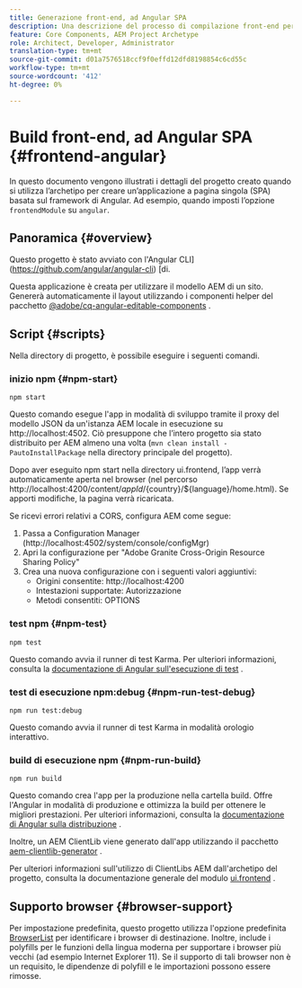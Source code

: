 ```yaml
---
title: Generazione front-end, ad Angular SPA
description: Una descrizione del processo di compilazione front-end per i progetti SPA basati su Angular
feature: Core Components, AEM Project Archetype
role: Architect, Developer, Administrator
translation-type: tm+mt
source-git-commit: d01a7576518ccf9f0effd12dfd8198854c6cd55c
workflow-type: tm+mt
source-wordcount: '412'
ht-degree: 0%

---
```



# Build front-end, ad Angular SPA {#frontend-angular}

In questo documento vengono illustrati i dettagli del progetto creato quando si utilizza l’archetipo per creare un’applicazione a pagina singola (SPA) basata sul framework di Angular. Ad esempio, quando imposti l’opzione `frontendModule` su `angular`.

## Panoramica {#overview}

Questo progetto è stato avviato con l&#39;Angular CLI](https://github.com/angular/angular-cli) [di.

Questa applicazione è creata per utilizzare il modello AEM di un sito. Genererà automaticamente il layout utilizzando i componenti helper del pacchetto [@adobe/cq-angular-editable-components](https://www.npmjs.com/package/@adobe/cq-angular-editable-components) .

## Script {#scripts}

Nella directory di progetto, è possibile eseguire i seguenti comandi.

### inizio npm {#npm-start}

```
npm start
```

Questo comando esegue l&#39;app in modalità di sviluppo tramite il proxy del modello JSON da un&#39;istanza AEM locale in esecuzione su http://localhost:4502. Ciò presuppone che l’intero progetto sia stato distribuito per AEM almeno una volta (`mvn clean install -PautoInstallPackage` nella directory principale del progetto).

Dopo aver eseguito npm start nella directory ui.frontend, l’app verrà automaticamente aperta nel browser (nel percorso http://localhost:4200/content/${appId}/${country}/${language}/home.html). Se apporti modifiche, la pagina verrà ricaricata.

Se ricevi errori relativi a CORS, configura AEM come segue:

1. Passa a Configuration Manager (http://localhost:4502/system/console/configMgr)
1. Apri la configurazione per &quot;Adobe Granite Cross-Origin Resource Sharing Policy&quot;
1. Crea una nuova configurazione con i seguenti valori aggiuntivi:
   * Origini consentite: http://localhost:4200
   * Intestazioni supportate: Autorizzazione
   * Metodi consentiti: OPTIONS

### test npm {#npm-test}

```shell
npm test
```

Questo comando avvia il runner di test Karma. Per ulteriori informazioni, consulta la [documentazione di Angular sull&#39;esecuzione di test](https://angular.io/guide/testing) .

### test di esecuzione npm:debug {#npm-run-test-debug}

```shell
npm run test:debug
```

Questo comando avvia il runner di test Karma in modalità orologio interattivo.

### build di esecuzione npm {#npm-run-build}

```shell
npm run build
```

Questo comando crea l&#39;app per la produzione nella cartella build. Offre l&#39;Angular in modalità di produzione e ottimizza la build per ottenere le migliori prestazioni. Per ulteriori informazioni, consulta la [documentazione di Angular sulla distribuzione](https://angular.io/guide/deployment) .

Inoltre, un AEM ClientLib viene generato dall&#39;app utilizzando il pacchetto [aem-clientlib-generator](https://github.com/wcm-io-frontend/aem-clientlib-generator) .

Per ulteriori informazioni sull&#39;utilizzo di ClientLibs AEM dall&#39;archetipo del progetto, consulta la documentazione generale del modulo [ui.frontend](uifrontend.md#clientlibs) .

## Supporto browser {#browser-support}

Per impostazione predefinita, questo progetto utilizza l&#39;opzione predefinita [BrowserList](https://github.com/browserslist/browserslist) per identificare i browser di destinazione. Inoltre, include i polyfills per le funzioni della lingua moderna per supportare i browser più vecchi (ad esempio Internet Explorer 11). Se il supporto di tali browser non è un requisito, le dipendenze di polyfill e le importazioni possono essere rimosse.
